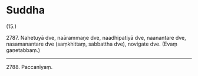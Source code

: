 # Suddha

(15.)

2787\. Nahetuyā dve, naārammaṇe dve, naadhipatiyā dve, naanantare dve, nasamanantare dve (saṃkhittaṃ, sabbattha dve), novigate dve. (Evaṃ gaṇetabbaṃ.)

---

2788\. Paccanīyaṃ.
